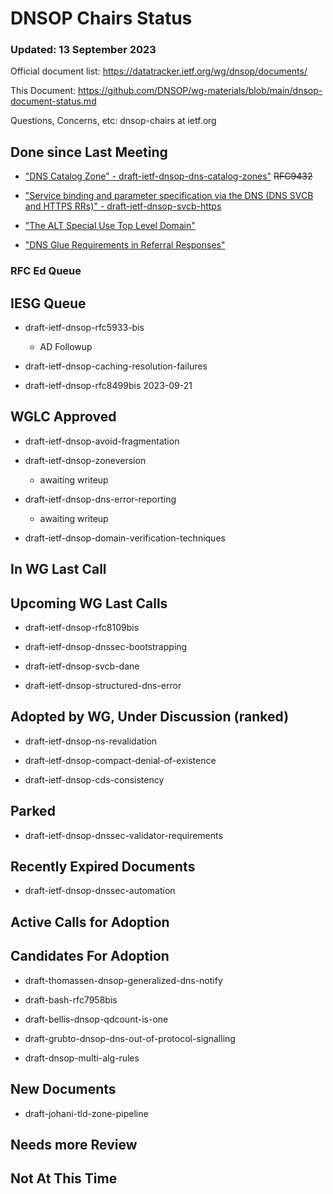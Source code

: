 # DNSOP Chairs Status
### Updated: 13 September 2023

Official document list: https://datatracker.ietf.org/wg/dnsop/documents/

This Document: https://github.com/DNSOP/wg-materials/blob/main/dnsop-document-status.md

Questions, Concerns, etc:  dnsop-chairs at ietf.org

## Done since Last Meeting

* ["DNS Catalog Zone" - draft-ietf-dnsop-dns-catalog-zones"](https://datatracker.ietf.org/doc/draft-ietf-dnsop-dns-catalog-zones/) ~~RFC9432~~

* ["Service binding and parameter specification via the DNS (DNS SVCB and HTTPS RRs)" - draft-ietf-dnsop-svcb-https](https://datatracker.ietf.org/doc/draft-ietf-dnsop-svcb-https/)

* ["The ALT Special Use Top Level Domain"](https://datatracker.ietf.org/doc/draft-ietf-dnsop-alt-tld/)

* ["DNS Glue Requirements in Referral Responses"](https://datatracker.ietf.org/doc/draft-ietf-dnsop-glue-is-not-optional/)

### RFC Ed Queue

## IESG Queue

* draft-ietf-dnsop-rfc5933-bis
    - AD Followup

* draft-ietf-dnsop-caching-resolution-failures

* draft-ietf-dnsop-rfc8499bis
    2023-09-21

## WGLC Approved

* draft-ietf-dnsop-avoid-fragmentation

* draft-ietf-dnsop-zoneversion
    - awaiting writeup

* draft-ietf-dnsop-dns-error-reporting
    - awaiting writeup

* draft-ietf-dnsop-domain-verification-techniques

## In WG Last Call

## Upcoming WG Last Calls

* draft-ietf-dnsop-rfc8109bis

* draft-ietf-dnsop-dnssec-bootstrapping

* draft-ietf-dnsop-svcb-dane

* draft-ietf-dnsop-structured-dns-error

## Adopted by WG, Under Discussion (ranked)

* draft-ietf-dnsop-ns-revalidation

* draft-ietf-dnsop-compact-denial-of-existence

* draft-ietf-dnsop-cds-consistency

## Parked

* draft-ietf-dnsop-dnssec-validator-requirements

## Recently Expired Documents

* draft-ietf-dnsop-dnssec-automation

## Active Calls for Adoption

## Candidates For Adoption

* draft-thomassen-dnsop-generalized-dns-notify

* draft-bash-rfc7958bis

* draft-bellis-dnsop-qdcount-is-one

* draft-grubto-dnsop-dns-out-of-protocol-signalling

* draft-dnsop-multi-alg-rules

## New Documents

* draft-johani-tld-zone-pipeline


## Needs more Review

## Not At This Time

